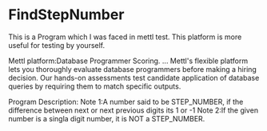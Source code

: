 # FindStepNumber

This is a Program which I was faced in mettl test. This platform is more useful for testing by yourself.

Mettl platform:Database Programmer Scoring. ... Mettl's flexible platform lets you thoroughly evaluate database programmers before making a hiring decision. Our hands-on assessments test candidate application of database queries by requiring them to match specific outputs.

Program Description:
                    Note 1:A number said to be STEP_NUMBER, if the difference between next or next previous digits its 1 or -1
                    Note 2:If the given number is a singla digit number, it is NOT a STEP_NUMBER.

